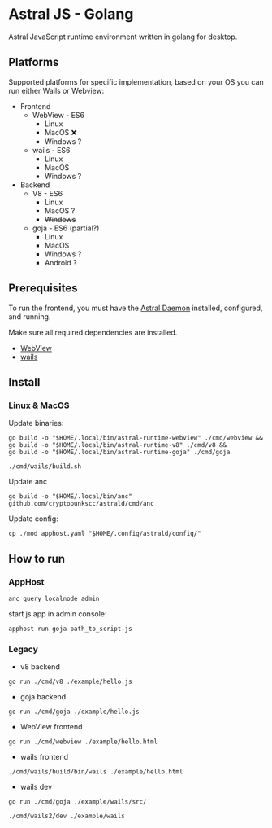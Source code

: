 # Astral JS - Golang

Astral JavaScript runtime environment written in golang for desktop.

## Platforms

Supported platforms for specific implementation, based on your OS you can run either Wails or Webview:

* Frontend
  * WebView - ES6
    * Linux 
    * MacOS ❌ 
    * Windows ?
  * wails - ES6
    * Linux 
    * MacOS 
    * Windows ?
* Backend
  * V8 - ES6
    * Linux
    * MacOS ?
    * ~~Windows~~
  * goja - ES6 (partial?)
    * Linux
    * MacOS 
    * Windows ?
    * Android ?

## Prerequisites

To run the frontend, you must have the [Astral Daemon](https://github.com/cryptopunkscc/astrald/blob/master/docs/quickstart.md) installed, configured, and running.

Make sure all required dependencies are installed.

* [WebView](https://github.com/webview/webview#prerequisites)
* [wails](https://wails.io/docs/gettingstarted/installation)

## Install

### Linux & MacOS

Update binaries:

```shell
go build -o "$HOME/.local/bin/astral-runtime-webview" ./cmd/webview &&
go build -o "$HOME/.local/bin/astral-runtime-v8" ./cmd/v8 &&
go build -o "$HOME/.local/bin/astral-runtime-goja" ./cmd/goja
```

```shell
./cmd/wails/build.sh
```

Update anc

```shell
go build -o "$HOME/.local/bin/anc" github.com/cryptopunkscc/astrald/cmd/anc
```

Update config:

```shell
cp ./mod_apphost.yaml "$HOME/.config/astrald/config/"
```

## How to run

### AppHost

```shell
anc query localnode admin
```
start js app in admin console:
```
apphost run goja path_to_script.js
```

### Legacy

* v8 backend

```shell
go run ./cmd/v8 ./example/hello.js 
```

* goja backend

```shell
go run ./cmd/goja ./example/hello.js 
```

* WebView frontend

```shell
go run ./cmd/webview ./example/hello.html 
```

* wails frontend

```shell
./cmd/wails/build/bin/wails ./example/hello.html 
```

* wails dev

```shell
go run ./cmd/goja ./example/wails/src/ 
```

```shell
./cmd/wails2/dev ./example/wails
```